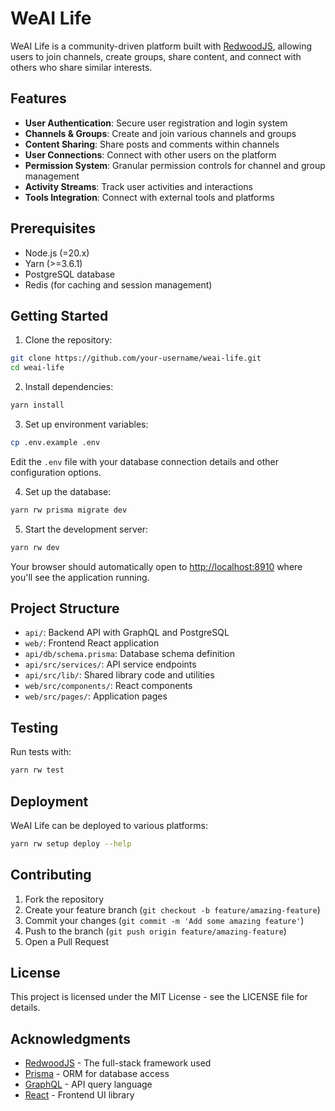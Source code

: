 # WeAI Life

WeAI Life is a community-driven platform built with [RedwoodJS](https://redwoodjs.com), allowing users to join channels, create groups, share content, and connect with others who share similar interests.

## Features

- **User Authentication**: Secure user registration and login system
- **Channels & Groups**: Create and join various channels and groups
- **Content Sharing**: Share posts and comments within channels
- **User Connections**: Connect with other users on the platform
- **Permission System**: Granular permission controls for channel and group management
- **Activity Streams**: Track user activities and interactions
- **Tools Integration**: Connect with external tools and platforms

## Prerequisites

- Node.js (=20.x)
- Yarn (>=3.6.1)
- PostgreSQL database
- Redis (for caching and session management)

## Getting Started

1. Clone the repository:
```bash
git clone https://github.com/your-username/weai-life.git
cd weai-life
```

2. Install dependencies:
```bash
yarn install
```

3. Set up environment variables:
```bash
cp .env.example .env
```
Edit the `.env` file with your database connection details and other configuration options.

4. Set up the database:
```bash
yarn rw prisma migrate dev
```

5. Start the development server:
```bash
yarn rw dev
```

Your browser should automatically open to [http://localhost:8910](http://localhost:8910) where you'll see the application running.

## Project Structure

- `api/`: Backend API with GraphQL and PostgreSQL
- `web/`: Frontend React application
- `api/db/schema.prisma`: Database schema definition
- `api/src/services/`: API service endpoints
- `api/src/lib/`: Shared library code and utilities
- `web/src/components/`: React components
- `web/src/pages/`: Application pages

## Testing

Run tests with:

```bash
yarn rw test
```

## Deployment

WeAI Life can be deployed to various platforms:

```bash
yarn rw setup deploy --help
```

## Contributing

1. Fork the repository
2. Create your feature branch (`git checkout -b feature/amazing-feature`)
3. Commit your changes (`git commit -m 'Add some amazing feature'`)
4. Push to the branch (`git push origin feature/amazing-feature`)
5. Open a Pull Request

## License

This project is licensed under the MIT License - see the LICENSE file for details.

## Acknowledgments

- [RedwoodJS](https://redwoodjs.com) - The full-stack framework used
- [Prisma](https://www.prisma.io/) - ORM for database access
- [GraphQL](https://graphql.org/) - API query language
- [React](https://reactjs.org/) - Frontend UI library

